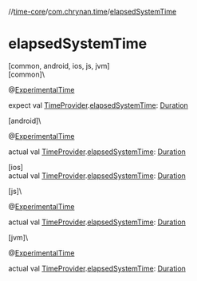 //[time-core](../../index.md)/[com.chrynan.time](index.md)/[elapsedSystemTime](elapsed-system-time.md)

# elapsedSystemTime

[common, android, ios, js, jvm]\
[common]\

@[ExperimentalTime](https://kotlinlang.org/api/latest/jvm/stdlib/kotlin.time/-experimental-time/index.html)

expect val [TimeProvider](-time-provider/index.md).[elapsedSystemTime](elapsed-system-time.md): [Duration](https://kotlinlang.org/api/latest/jvm/stdlib/kotlin.time/-duration/index.html)

[android]\

@[ExperimentalTime](https://kotlinlang.org/api/latest/jvm/stdlib/kotlin.time/-experimental-time/index.html)

actual val [TimeProvider](-time-provider/index.md#311984861%2FExtensions%2F219598131).[elapsedSystemTime](elapsed-system-time.md): [Duration](https://kotlinlang.org/api/latest/jvm/stdlib/kotlin.time/-duration/index.html)

[ios]\
actual val [TimeProvider](-time-provider/index.md#311984861%2FExtensions%2F74489539).[elapsedSystemTime](elapsed-system-time.md): [Duration](https://kotlinlang.org/api/latest/jvm/stdlib/kotlin.time/-duration/index.html)

[js]\

@[ExperimentalTime](https://kotlinlang.org/api/latest/jvm/stdlib/kotlin.time/-experimental-time/index.html)

actual val [TimeProvider](-time-provider/index.md#311984861%2FExtensions%2F1894250985).[elapsedSystemTime](elapsed-system-time.md): [Duration](https://kotlinlang.org/api/latest/jvm/stdlib/kotlin.time/-duration/index.html)

[jvm]\

@[ExperimentalTime](https://kotlinlang.org/api/latest/jvm/stdlib/kotlin.time/-experimental-time/index.html)

actual val [TimeProvider](-time-provider/index.md#311984861%2FExtensions%2F-1191170225).[elapsedSystemTime](elapsed-system-time.md): [Duration](https://kotlinlang.org/api/latest/jvm/stdlib/kotlin.time/-duration/index.html)
